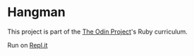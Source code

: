# Hangman
This project is part of the [The Odin Project](https://www.theodinproject.com/lessons/ruby-hangman)'s Ruby curriculum. 

Run on [Repl.it](https://replit.com/@neizawa/hangman#lib/game.rb)
